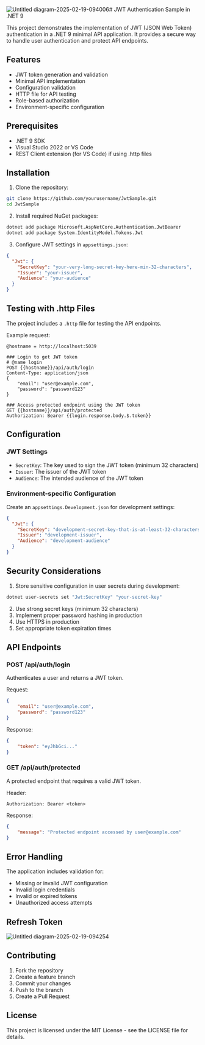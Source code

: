 ![Untitled diagram-2025-02-19-094006](https://github.com/user-attachments/assets/73275003-37b4-4920-a440-55c7d46ce850)# JWT Authentication Sample in .NET 9

This project demonstrates the implementation of JWT (JSON Web Token) authentication in a .NET 9 minimal API application. It provides a secure way to handle user authentication and protect API endpoints.

## Features

- JWT token generation and validation
- Minimal API implementation
- Configuration validation
- HTTP file for API testing
- Role-based authorization
- Environment-specific configuration

## Prerequisites

- .NET 9 SDK
- Visual Studio 2022 or VS Code
- REST Client extension (for VS Code) if using .http files

## Installation

1. Clone the repository:
```bash
git clone https://github.com/yourusername/JwtSample.git
cd JwtSample
```

2. Install required NuGet packages:
```bash
dotnet add package Microsoft.AspNetCore.Authentication.JwtBearer
dotnet add package System.IdentityModel.Tokens.Jwt
```

3. Configure JWT settings in `appsettings.json`:
```json
{
  "Jwt": {
    "SecretKey": "your-very-long-secret-key-here-min-32-characters",
    "Issuer": "your-issuer",
    "Audience": "your-audience"
  }
}
```


## Testing with .http Files

The project includes a `.http` file for testing the API endpoints.

Example request:
```http
@hostname = http://localhost:5039

### Login to get JWT token
# @name login
POST {{hostname}}/api/auth/login
Content-Type: application/json
{
    "email": "user@example.com",
    "password": "password123"
}

### Access protected endpoint using the JWT token
GET {{hostname}}/api/auth/protected
Authorization: Bearer {{login.response.body.$.token}}

```

## Configuration

### JWT Settings
- `SecretKey`: The key used to sign the JWT token (minimum 32 characters)
- `Issuer`: The issuer of the JWT token
- `Audience`: The intended audience of the JWT token

### Environment-specific Configuration
Create an `appsettings.Development.json` for development settings:
```json
{
  "Jwt": {
    "SecretKey": "development-secret-key-that-is-at-least-32-characters",
    "Issuer": "development-issuer",
    "Audience": "development-audience"
  }
}
```

## Security Considerations

1. Store sensitive configuration in user secrets during development:
```bash
dotnet user-secrets set "Jwt:SecretKey" "your-secret-key"
```

2. Use strong secret keys (minimum 32 characters)
3. Implement proper password hashing in production
4. Use HTTPS in production
5. Set appropriate token expiration times

## API Endpoints

### POST /api/auth/login
Authenticates a user and returns a JWT token.

Request:
```json
{
    "email": "user@example.com",
    "password": "password123"
}
```

Response:
```json
{
    "token": "eyJhbGci..."
}
```

### GET /api/auth/protected
A protected endpoint that requires a valid JWT token.

Header:
```
Authorization: Bearer <token>
```

Response:
```json
{
    "message": "Protected endpoint accessed by user@example.com"
}
```

## Error Handling

The application includes validation for:
- Missing or invalid JWT configuration
- Invalid login credentials
- Invalid or expired tokens
- Unauthorized access attempts

## Refresh Token

![Untitled diagram-2025-02-19-094254](https://github.com/user-attachments/assets/f3a61691-4e15-4bac-b6f5-0253ed4ff9b3)


## Contributing

1. Fork the repository
2. Create a feature branch
3. Commit your changes
4. Push to the branch
5. Create a Pull Request

## License

This project is licensed under the MIT License - see the LICENSE file for details.
